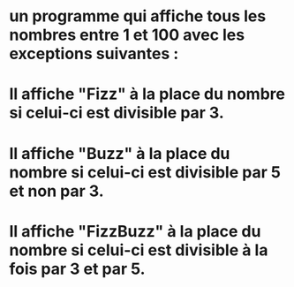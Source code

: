 # un programme qui affiche tous les nombres entre 1 et 100 avec les exceptions suivantes :

# Il affiche "Fizz" à la place du nombre si celui-ci est divisible par 3.
# Il affiche "Buzz" à la place du nombre si celui-ci est divisible par 5 et non par 3.
# Il affiche "FizzBuzz" à la place du nombre si celui-ci est divisible à la fois par 3 et par 5.